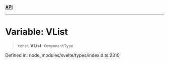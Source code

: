 [**API**](../../API.md)

***

# Variable: VList

> `const` **VList**: `ComponentType`

Defined in: node\_modules/svelte/types/index.d.ts:2310
